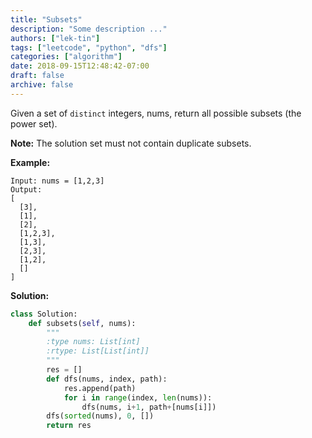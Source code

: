 ```yaml
---
title: "Subsets"
description: "Some description ..."
authors: ["lek-tin"]
tags: ["leetcode", "python", "dfs"]
categories: ["algorithm"]
date: 2018-09-15T12:48:42-07:00
draft: false
archive: false
---
```

Given a set of `distinct` integers, nums, return all possible subsets (the power set).

**Note:** The solution set must not contain duplicate subsets.

**Example:**
```
Input: nums = [1,2,3]
Output:
[
  [3],
  [1],
  [2],
  [1,2,3],
  [1,3],
  [2,3],
  [1,2],
  []
]
```
**Solution:**
```python
class Solution:
    def subsets(self, nums):
        """
        :type nums: List[int]
        :rtype: List[List[int]]
        """
        res = []
        def dfs(nums, index, path):
            res.append(path)
            for i in range(index, len(nums)):
                dfs(nums, i+1, path+[nums[i]])
        dfs(sorted(nums), 0, [])
        return res
```